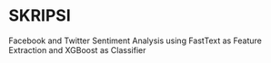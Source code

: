 # SKRIPSI
Facebook and Twitter Sentiment Analysis using FastText as Feature Extraction and XGBoost as Classifier

